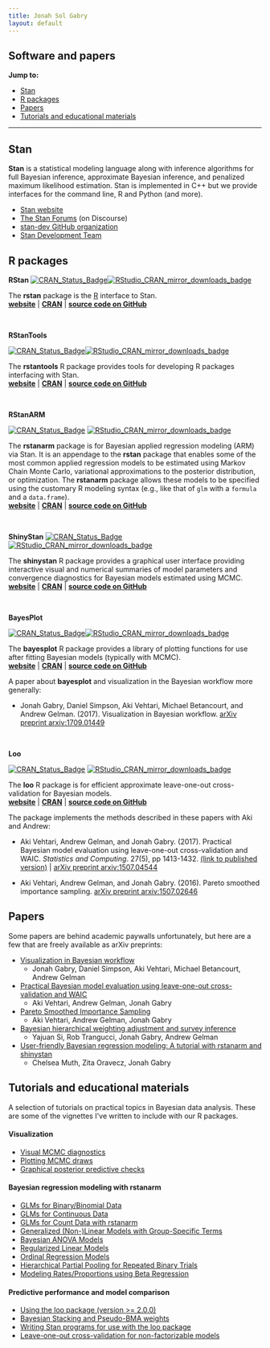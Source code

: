 ```yaml
---
title: Jonah Sol Gabry
layout: default
---
```


## Software and papers

**Jump to:**      
* [Stan](#stan)
* [R packages](#r-packages)
* [Papers](#papers)
* [Tutorials and educational materials](#tutorials-and-educational-materials)

<hr>

## Stan

**Stan** is a statistical modeling language along with inference algorithms for full
Bayesian inference, approximate Bayesian inference, and penalized maximum likelihood
estimation. Stan is implemented in C++ but we provide interfaces for the
command line, R and Python (and more).
<br>

* [Stan website](http://mc-stan.org)
* [The Stan Forums](http://discourse.mc-stan.org) (on Discourse)
* [stan-dev GitHub organization](https://github.com/stan-dev)
* [Stan Development Team](http://mc-stan.org/team/)


## R packages

**RStan** [![CRAN\_Status\_Badge](http://www.r-pkg.org/badges/version/rstan)](http://cran.r-project.org/package=rstan)[![RStudio_CRAN_mirror_downloads_badge](http://cranlogs.r-pkg.org/badges/grand-total/rstan?color=blue)](http://cran.r-project.org/web/packages/rstan)

The **rstan** package is the [R](https://www.r-project.org) interface to Stan.
<br>
[**website**](http://mc-stan.org/rstan) |
[**CRAN**](https://cran.r-project.org/package=rstan) |
[**source code on GitHub**](https://github.com/stan-dev/rstan)

<br>

**RStanTools**

[![CRAN\_Status\_Badge](http://www.r-pkg.org/badges/version/rstantools)](http://cran.r-project.org/package=rstantools)[![RStudio_CRAN_mirror_downloads_badge](http://cranlogs.r-pkg.org/badges/grand-total/rstantools?color=blue)](http://cran.r-project.org/web/packages/rstantools)

The **rstantools** R package provides tools for developing R packages interfacing with Stan.
<br>
[**website**](http://mc-stan.org/rstantools) |
[**CRAN**](https://cran.r-project.org/package=rstantools) |
[**source code on GitHub**](https://github.com/stan-dev/rstantools)

<br>

**RStanARM**

[![CRAN\_Status\_Badge](http://www.r-pkg.org/badges/version/rstanarm)](http://cran.r-project.org/package=rstanarm)
[![RStudio_CRAN_mirror_downloads_badge](http://cranlogs.r-pkg.org/badges/grand-total/rstanarm?color=blue)](http://cran.r-project.org/web/packages/rstanarm)

The **rstanarm** package is for Bayesian applied regression modeling (ARM) via Stan.
It is an appendage to the **rstan** package that enables some of the
most common applied regression models to be estimated using Markov Chain
Monte Carlo, variational approximations to the posterior distribution, or
optimization. The **rstanarm** package allows these models to be
 specified using the customary R modeling syntax (e.g., like that of
`glm` with a `formula` and a `data.frame`).
<br>
[**website**](http://mc-stan.org/rstanarm) |
[**CRAN**](https://cran.r-project.org/package=rstanarm) |
[**source code on GitHub**](https://github.com/stan-dev/rstanarm)

<br>

**ShinyStan**
[![CRAN\_Status\_Badge](http://www.r-pkg.org/badges/version/shinystan)](http://cran.r-project.org/package=shinystan)
[![RStudio_CRAN_mirror_downloads_badge](http://cranlogs.r-pkg.org/badges/grand-total/shinystan?color=blue)](http://cran.r-project.org/web/packages/shinystan)

The **shinystan** R package provides a graphical user interface providing
interactive visual and numerical summaries of model parameters and convergence
diagnostics for Bayesian models estimated using MCMC.
<br>
[**website**](http://mc-stan.org/shinystan) |
[**CRAN**](https://cran.r-project.org/package=shinystan) |
[**source code on GitHub**](https://github.com/stan-dev/shinystan)

<br>

**BayesPlot**

[![CRAN\_Status\_Badge](http://www.r-pkg.org/badges/version/bayesplot)](http://cran.r-project.org/package=bayesplot)[![RStudio_CRAN_mirror_downloads_badge](http://cranlogs.r-pkg.org/badges/grand-total/bayesplot?color=blue)](http://cran.r-project.org/web/packages/bayesplot)

The **bayesplot** R package provides a library of plotting functions for use
after fitting Bayesian models (typically with MCMC).
<br>
[**website**](http://mc-stan.org/bayesplot) |
[**CRAN**](https://cran.r-project.org/package=bayesplot) |
[**source code on GitHub**](https://github.com/stan-dev/bayesplot)

A paper about **bayesplot** and visualization in the Bayesian workflow more generally:

* Jonah Gabry, Daniel Simpson, Aki Vehtari, Michael Betancourt, and Andrew Gelman. (2017). Visualization in Bayesian workflow.
[arXiv preprint arxiv:1709.01449](https://arxiv.org/abs/1709.01449)

<br>

**Loo**

[![CRAN\_Status\_Badge](http://www.r-pkg.org/badges/version/loo)](http://cran.r-project.org/package=loo)
[![RStudio_CRAN_mirror_downloads_badge](http://cranlogs.r-pkg.org/badges/grand-total/loo?color=blue)](http://cran.r-project.org/web/packages/loo)

The **loo** R package is for efficient approximate leave-one-out cross-validation for Bayesian models.
<br>
[**website**](http://mc-stan.org/loo) |
[**CRAN**](https://cran.r-project.org/package=loo) |
[**source code on GitHub**](https://github.com/stan-dev/loo)

The package implements the methods described in these papers with Aki and Andrew:

* Aki Vehtari, Andrew Gelman, and Jonah Gabry. (2017). Practical Bayesian model evaluation using leave-one-out cross-validation and WAIC. _Statistics and Computing_. 27(5), pp 1413-1432. [(link to published version)](https://link.springer.com/article/10.1007/s11222-016-9696-4)
 | [arXiv preprint arxiv:1507.04544](arxiv.org/abs/1507.04544)

* Aki Vehtari, Andrew Gelman, and Jonah Gabry. (2016). Pareto smoothed importance sampling.
[arXiv preprint arxiv:1507.02646](https://arxiv.org/abs/1507.02646)


## Papers

Some papers are behind academic paywalls unfortunately, but here are a few that are freely available as arXiv preprints:  

* [Visualization in Bayesian workflow](https://arxiv.org/pdf/1709.01449)       
     - Jonah Gabry, Daniel Simpson, Aki Vehtari, Michael Betancourt, Andrew Gelman
* [Practical Bayesian model evaluation using leave-one-out cross-validation and WAIC](https://arxiv.org/pdf/1507.04544)     
     - Aki Vehtari, Andrew Gelman, Jonah Gabry
* [Pareto Smoothed Importance Sampling](https://arxiv.org/pdf/1507.02646)      
     - Aki Vehtari, Andrew Gelman, Jonah Gabry
* [Bayesian hierarchical weighting adjustment and survey inference](https://arxiv.org/pdf/1707.08220)     
     - Yajuan Si, Rob Trangucci, Jonah Gabry, Andrew Gelman
* [User-friendly Bayesian regression modeling: A tutorial with rstanarm and shinystan](https://www.tqmp.org/RegularArticles/vol14-2/p099/p099.pdf)
     - Chelsea Muth, Zita Oravecz, Jonah Gabry




## Tutorials and educational materials

A selection of tutorials on practical topics in Bayesian data analysis.
These are some of the vignettes I've written to include with our R packages.


#### Visualization

* [Visual MCMC diagnostics](http://mc-stan.org/bayesplot/articles/visual-mcmc-diagnostics.html)
* [Plotting MCMC draws](http://mc-stan.org/bayesplot/articles/plotting-mcmc-draws.html)
* [Graphical posterior predictive checks](http://mc-stan.org/bayesplot/articles/graphical-ppcs.html)

#### Bayesian regression modeling with **rstanarm**

* [GLMs for Binary/Binomial Data](http://mc-stan.org/rstanarm/articles/binomial.html)
* [GLMs for Continuous Data](http://mc-stan.org/rstanarm/articles/continuous.html)
* [GLMs for Count Data with rstanarm](http://mc-stan.org/rstanarm/articles/count.html)
* [Generalized (Non-)Linear Models with Group-Specific Terms](http://mc-stan.org/rstanarm/articles/glmer.html)
* [Bayesian ANOVA Models](http://mc-stan.org/rstanarm/articles/aov.html)
* [Regularized Linear Models](http://mc-stan.org/rstanarm/articles/lm.html)
* [Ordinal Regression Models](http://mc-stan.org/rstanarm/articles/polr.html)
* [Hierarchical Partial Pooling for Repeated Binary Trials](http://mc-stan.org/rstanarm/articles/pooling.html)
* [Modeling Rates/Proportions using Beta Regression](http://mc-stan.org/rstanarm/articles/betareg.html)

#### Predictive performance and model comparison

* [Using the loo package (version >= 2.0.0)](http://mc-stan.org/loo/articles/loo2-example.html)
* [Bayesian Stacking and Pseudo-BMA weights](http://mc-stan.org/loo/articles/loo2-weights.html)
* [Writing Stan programs for use with the loo package](http://mc-stan.org/loo/articles/loo2-with-rstan.html)
* [Leave-one-out cross-validation for non-factorizable models](http://mc-stan.org/loo/articles/loo2-non-factorizable.html)
